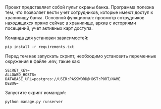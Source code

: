 Проект представляет собой пульт охраны банка. Программа полезна тем, что позволяет вести учет сотрудников, которые имеют доступ к хранилищу банка. Основной функционал: просмотр сотрудников находящихся прямо сейчас в хранилище, архив с историями посещений, учет активных карт доступа.  

Команда для установки зависимостей:
``` 
pip install -r requirements.txt
``` 
Перед тем как запускать скрипт, необходимо установить переменные окружения в файле .env, такие как:
``` 
SECRET_KEY=
ALLOWED_HOSTS=
DATABASE_URL=postgres://USER:PASSWORD@HOST:PORT/NAME
DEBUG=
``` 

Запустите скрипт командой:
```
python manage.py runserver
```